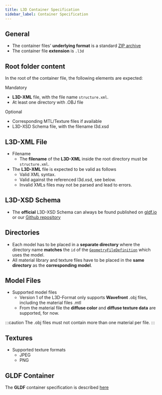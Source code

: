 ```yaml
---
title: L3D Container Specification
sidebar_label: Container Specification
---
```


## General

- The container files' **underlying format** is a standard [ZIP archive](https://en.wikipedia.org/wiki/ZIP_(file_format))
- The container file **extension** is `.l3d`

## Root folder content

In the root of the container file, the following elements are expected:

Mandatory

- **L3D-XML** file, with the file name `structure.xml`.
- At least one directory with .OBJ file

Optional

- Corresponding MTL/Texture files if available
- L3D-XSD Schema file, with the filename l3d.xsd

## L3D-XML File

- Filename
  - The **filename** of the **L3D-XML** inside the root directory must be `structure.xml`.
- The **L3D-XML** file is expected to be valid as follows
  - Valid XML syntax.
  - Valid against the referenced l3d.xsd, see below.
  - Invalid XMLs files may not be parsed and lead to errors.

## **L3D-XSD** Schema

- The **official** L3D-XSD Schema can always be found published on [gldf.io](/download) or our [Github repository](https://github.com/globallightingdata/l3d)

## Directories

- Each model has to be placed in a **separate directory** where the directory name **matches** the `id` of the [`GeometryFileDefinition`](/docs/geometry/l3d-xml-reference.md#geometryfiledefinition) which uses the model.
- All material library and texture files have to be placed in the **same directory** as the **corresponding model**.

## Model Files

- Supported model files
  - Version 1 of the L3D-Format only supports **Wavefront** .obj files, including the material files .mtl
  - From the material file the **diffuse color** and **diffuse texture data** are supported, for now.  

:::caution
The .obj files must not contain more than one material per file.
:::

## Textures

- Supported texture formats
  - JPEG
  - PNG

## GLDF Container

The **GLDF** container specification is described [here](/docs/container/container-specification)
